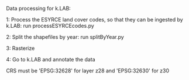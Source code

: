 Data processing for k.LAB:

1: Process the ESYRCE land cover codes, so that they can be ingested by k.LAB: run processESYRCEcodes.py

2: Split the shapefiles by year: run splitByYear.py

3: Rasterize

4: Go to k.LAB and annotate the data

CRS must be 'EPSG:32628' for layer z28 and 'EPSG:32630' for z30


